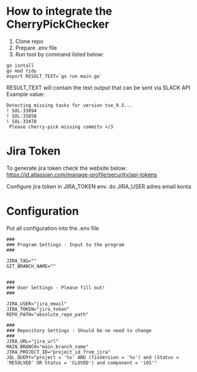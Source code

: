 # How to integrate the CherryPickChecker
1. Clone repo
2. Prepare .env file 
3. Run tool by command listed below:

```
go isntall
go mod tidy
export RESULT_TEXT=`go run main.go`
```

RESULT_TEXT will contain the text output that can be sent via SLACK API
Example value:
```
Detecting missing tasks for version tve_9.5...
! SOL-33894
! SOL-33858
! SOL-33478
 Please cherry-pick missing commits </3
```


# Jira Token
To generate jira token check the website below:
https://id.atlassian.com/manage-profile/security/api-tokens

Configure jira token in JIRA_TOKEN env.
do JIRA_USER adres email konta

# Configuration
Put all configuration into the .env file

```
###
### Program Settings - Input to the program
###

JIRA_TAG=""
GIT_BRANCH_NAME=""


###
### User Settings - Please fill out!
###

JIRA_USER="jira_email"
JIRA_TOKEN="jira_token"
REPO_PATH="absolute_repo_path"

###
### Repository Settings - Should be no need to change
###
JIRA_URL="jira_url"
MAIN_BRANCH="main_branch_name"
JIRA_PROJECT_ID="project_id_from_jira"
JQL_QUERY="project = '%s' AND (fixVersion = '%s') and (Status = 'RESOLVED' OR Status = 'CLOSED') and component = 'iOS'"
```
